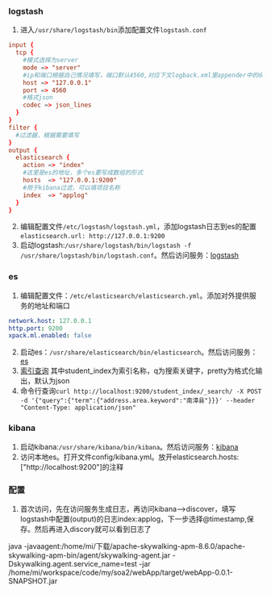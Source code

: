 ### logstash
1. 进入`/usr/share/logstash/bin`添加配置文件`logstash.conf`
``` conf
input {
  tcp {
    #模式选择为server
    mode => "server"
    #ip和端口根据自己情况填写，端口默认4560,对应下文logback.xml里appender中的destination
    host => "127.0.0.1"
    port => 4560
    #格式json
    codec => json_lines
  }
}
filter {
  #过滤器，根据需要填写
}
output {
  elasticsearch {
    action => "index"
    #这里是es的地址，多个es要写成数组的形式
    hosts  => "127.0.0.1:9200"
    #用于kibana过滤，可以填项目名称
    index  => "applog"
  }
}
```
2. 编辑配置文件`/etc/logstash/logstash.yml`，添加logstash日志到es的配置`elasticsearch.url: http://127.0.0.1:9200`
3. 启动logstash:`/usr/share/logstash/bin/logstash -f /usr/share/logstash/bin/logstash.conf`。然后访问服务：[logstash](http://127.0.0.1:9600)
### es
1. 编辑配置文件：`/etc/elasticsearch/elasticsearch.yml`。添加对外提供服务的地址和端口
``` yml
network.host: 127.0.0.1
http.port: 9200
xpack.ml.enabled: false
```
2. 启动es：`/usr/share/elasticsearch/bin/elasticsearch`。然后访问服务：[es](http://127.0.0.1:9200)
3. [索引查询](http://127.0.0.1:9200/student_index/_search?q=思想&pretty=true) 其中student_index为索引名称，q为搜索关键字，pretty为格式化输出，默认为json
4. 命令行查询`curl http://localhost:9200/student_index/_search/ -X POST -d '{"query":{"term":{"address.area.keyword":"南漳县"}}}' --header "Content-Type: application/json"`
### kibana
1. 启动kibana:`/usr/share/kibana/bin/kibana`。然后访问服务：[kibana](http://127.0.0.1:5601)
2. 访问本地es。打开文件config/kibana.yml。放开elasticsearch.hosts: ["http://localhost:9200"]的注释
### 配置
1. 首次访问，先在访问服务生成日志，再访问kibana-->discover，填写logstash中配置(output)的日志index:applog，下一步选择@timestamp,保存。然后再进入discory就可以看到日志了

java -javaagent:/home/mi/下载/apache-skywalking-apm-8.6.0/apache-skywalking-apm-bin/agent/skywalking-agent.jar -Dskywalking.agent.service_name=test -jar /home/mi/workspace/code/my/soa2/webApp/target/webApp-0.0.1-SNAPSHOT.jar